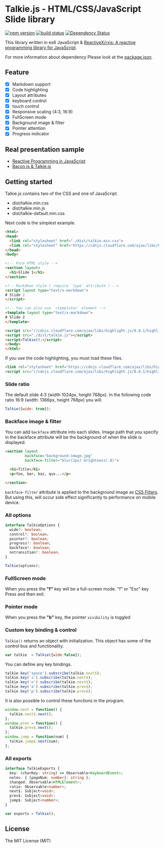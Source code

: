 Talkie.js - HTML/CSS/JavaScript Slide library
====================

[![npm version][npm-image]][npm-url] [![build status][circle-image]][circle-url] [![Dependency Status][deps-image]][deps-url]

This library written in es6 JavaScript & [ReactiveX/rxjs: A reactive programming library for JavaScript](https://github.com/ReactiveX/RxJS).

For more information about dependency Please look at the [package.json](package.json).

## Feature

- [x] Markdown support
- [x] Code highlighting
- [x] Layout attributes
- [x] keyboard control
- [x] touch control
- [x] Responsive scaling (4:3, 16:9)
- [x] FullScreen mode
- [x] Background image & filter
- [x] Pointer attention
- [x] Progress indicator

## Real presentation sample

- [Reactive Programming in JavaScript](http://ahomu.github.io/s/150221-frontrend_conference/index.html)
- [Bacon.js & Talkie.js](http://ahomu.github.io/s/150217-lt/index.html)

## Getting started

Talkie.js contains two of the CSS and one of JavaScript.

- dist/talkie.min.css
- dist/talkie.min.js
- dist/talkie-default.min.css

Next code is the simplest example.

```html
<html>
<head>
  <link rel="stylesheet" href="./dist/talkie.min.css">
  <link rel="stylesheet" href="https://cdnjs.cloudflare.com/ajax/libs/highlight.js/8.9.1/styles/monokai_sublime.min.css">
</head>
<body>

<!-- Pure HTML style -->
<section layout>
  <h1>Slide 1</h1>
</section>

<!-- Markdown style ( require `type` attribute ) -->
<script layout type="text/x-markdown">
# Slide 2
</script>

<!-- You can also use `<template>` element -->
<template layout type="text/x-markdown">
# Slide 2
</template>

<script src="//cdnjs.cloudflare.com/ajax/libs/highlight.js/8.9.1/highlight.min.js"></script>
<script src="./dist/talkie.js"></script>
<script>Talkie();</script>
</body>
</html>
```

If you use the code highlighting, you must load these files.

```html
<link rel="stylesheet" href="https://cdnjs.cloudflare.com/ajax/libs/highlight.js/8.9.1/styles/monokai_sublime.min.css">
<script src="//cdnjs.cloudflare.com/ajax/libs/highlight.js/8.9.1/highlight.min.js"></script>
```

### Slide ratio

The default slide 4:3 (width 1024px, height 768px). In the following code ratio 16:9 (width: 1366px, height 768px) you will.

```javascript
Talkie({wide: true});
```

### Backface image & filter

You can add `backface` attribute into each slides. Image path that you specify in the backface attribute will be the background of when the slide is displayed.

```html
<section layout
         backface="background-image.jpg"
         backface-filter="blur(1px) brightness(.8)">

  <h1>Title</h1>
  <p>foo, bar, baz, qux...</p>

</section>
```

`backface-filter` attribute is applied to the background image as [CSS Filters](http://css-tricks.com/almanac/properties/f/filter/). But using this, will occur side effect significantly to performance on mobile device.

### All options

```typescript
interface TalkieOptions {
  wide?: boolean;
  control?: boolean;
  pointer?: boolean;
  progress?: boolean;
  backface?: boolean;
  notransition?: boolean;
}

Talkie(options);
```

### FullScreen mode

When you press the **"f"** key will be a full-screen mode. "f" or "Esc" key Press and then exit.

### Pointer mode

When you press the **"b"** key, the pointer `visibility` is toggled

### Custom key binding & control

`Talkie()` returns an object with initialization. This object has some of the control bus and functionality.

```javascript
var talkie  = Talkie({wide:false});
```

You can define any key bindings.

```javascript
talkie.key('space').subscribe(talkie.next$);
talkie.key('s').subscribe(talkie.next$);
talkie.key('n').subscribe(talkie.next$);
talkie.key('a').subscribe(talkie.prev$);
talkie.key('p').subscribe(talkie.prev$);
```

It is also possible to control these functions in the program.

```javascript
window.next = function() {
  talkie.next$.next();
};
window.prev = function() {
  talkie.prev$.next();
};
window.jump = function(num) {
  talkie.jump$.next(num);
};
```

### All exports

```typescript
interface TalkieExports {
  key: (charKey: string) => Observable<KeyboardEvent>;
  notes: { [pageNum: number]: string };
  changed: Observable<HTMLElement>;
  ratio: Observable<number>;
  next$: Subject<void>;
  prev$: Subject<void>;
  jump$: Subject<number>;
}

var exports = Talkie();
```

## License

The MIT License (MIT)

[npm-image]: https://img.shields.io/npm/v/talkiejs.svg
[npm-url]: https://npmjs.org/package/talkiejs
[circle-image]: https://circleci.com/gh/ahomu/Talkie.svg?style=shield&circle-token=7ca8d50c44a6b81ca60ca327dc67e382a46a4829
[circle-url]: https://circleci.com/gh/ahomu/Talkie
[deps-image]: https://david-dm.org/ahomu/Talkie.svg
[deps-url]: https://david-dm.org/ahomu/Talkie
